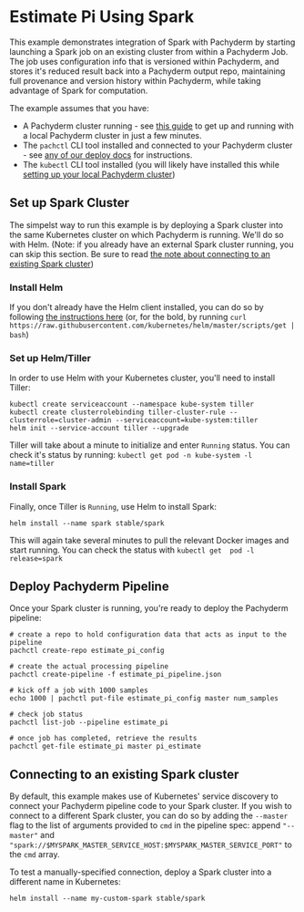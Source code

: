 # Estimate Pi Using Spark

This example demonstrates integration of Spark with Pachyderm by starting launching a Spark job on an existing cluster from within a Pachyderm Job. The job uses configuration info that is versioned within Pachyderm, and stores it's reduced result back into a Pachyderm output repo, maintaining full provenance and version history within Pachyderm, while taking advantage of Spark for computation.

The example assumes that you have:

- A Pachyderm cluster running - see [this guide](http://pachyderm.readthedocs.io/en/latest/getting_started/local_installation.html) to get up and running with a local Pachyderm cluster in just a few minutes.
- The `pachctl` CLI tool installed and connected to your Pachyderm cluster - see [any of our deploy docs](http://pachyderm.readthedocs.io/en/latest/deployment/deploy_intro.html) for instructions.
- The `kubectl` CLI tool installed (you will likely have installed this while [setting up your local Pachyderm cluster](http://pachyderm.readthedocs.io/en/latest/getting_started/local_installation.html))

## Set up Spark Cluster

The simpelst way to run this example is by deploying a Spark cluster into the same Kubernetes cluster on which Pachyderm is running. We'll do so with Helm. (Note: if you already have an external Spark cluster running, you can skip this section. Be sure to read [the note about connecting to an existing Spark cluster](#connecting-to-an-existing-spark-cluster))

### Install Helm

If you don't already have the Helm client installed, you can do so by following [the instructions here](https://docs.helm.sh/using_helm/#installing-the-helm-client) (or, for the bold, by running `curl https://raw.githubusercontent.com/kubernetes/helm/master/scripts/get | bash`)

### Set up Helm/Tiller

In order to use Helm with your Kubernetes cluster, you'll need to install Tiller:

```
kubectl create serviceaccount --namespace kube-system tiller
kubectl create clusterrolebinding tiller-cluster-rule --clusterrole=cluster-admin --serviceaccount=kube-system:tiller
helm init --service-account tiller --upgrade
```

Tiller will take about a minute to initialize and enter `Running` status. You can check it's status by running: `kubectl get pod -n kube-system -l name=tiller`


### Install Spark

Finally, once Tiller is `Running`, use Helm to install Spark:

```
helm install --name spark stable/spark
```

This will again take several minutes to pull the relevant Docker images and start running. You can check the status with `kubectl get  pod -l release=spark`

## Deploy Pachyderm Pipeline

Once your Spark cluster is running, you're ready to deploy the Pachyderm pipeline:


```
# create a repo to hold configuration data that acts as input to the pipeline
pachctl create-repo estimate_pi_config

# create the actual processing pipeline
pachctl create-pipeline -f estimate_pi_pipeline.json

# kick off a job with 1000 samples
echo 1000 | pachctl put-file estimate_pi_config master num_samples

# check job status
pachctl list-job --pipeline estimate_pi

# once job has completed, retrieve the results
pachctl get-file estimate_pi master pi_estimate

```

## Connecting to an existing Spark cluster

By default, this example makes use of Kubernetes' service discovery to connect your Pachyderm pipeline code to your Spark cluster. If you wish to connect to a different Spark cluster, you can do so by adding the `--master` flag to the list of arguments provided to `cmd` in the pipeline spec: append `"--master"` and `"spark://$MYSPARK_MASTER_SERVICE_HOST:$MYSPARK_MASTER_SERVICE_PORT"` to the `cmd` array.

To test a manually-specified connection, deploy a Spark cluster into a different name in Kubernetes:

```
helm install --name my-custom-spark stable/spark
```

